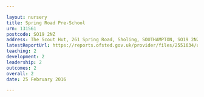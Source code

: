 ```yaml
---

layout: nursery
title: Spring Road Pre-School
urn: 131561
postcode: SO19 2NZ
address: The Scout Hut, 261 Spring Road, Sholing, SOUTHAMPTON, SO19 2NZ
latestReportUrl: https://reports.ofsted.gov.uk/provider/files/2551634/urn/131561.pdf
teaching: 2
development: 2
leadership: 2
outcomes: 2
overall: 2
date: 25 February 2016

---
```

